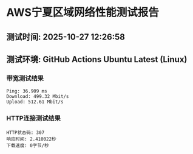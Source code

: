 # AWS宁夏区域网络性能测试报告
## 测试时间: 2025-10-27 12:26:58
## 测试环境: GitHub Actions Ubuntu Latest (Linux)

### 带宽测试结果
```
Ping: 36.909 ms
Download: 499.32 Mbit/s
Upload: 512.61 Mbit/s
```

### HTTP连接测试结果
```
HTTP状态码: 307
响应时间: 2.410022秒
下载速度: 0字节/秒
```

